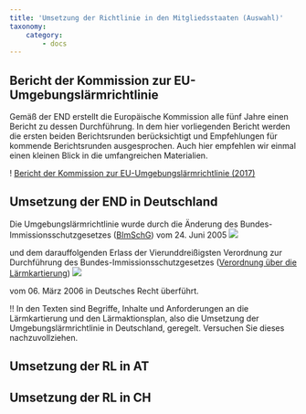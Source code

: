 ```yaml
---
title: 'Umsetzung der Richtlinie in den Mitgliedsstaaten (Auswahl)'
taxonomy:
    category:
        - docs
---
```

## Bericht der Kommission zur EU-Umgebungslärmrichtlinie
Gemäß der END erstellt die Europäische Kommission alle fünf Jahre einen Bericht zu dessen Durchführung. In dem hier vorliegenden Bericht werden die ersten beiden Berichtsrunden berücksichtigt und Empfehlungen für kommende Berichtsrunden ausgesprochen. Auch hier empfehlen wir einmal einen kleinen Blick in die umfangreichen Materialien.

! [Bericht der Kommission zur EU-Umgebungslärmrichtlinie (2017)](https://eur-lex.europa.eu/legal-content/DE/TXT/PDF/?uri=CELEX%3A52017DC0151)


## Umsetzung der END in Deutschland
Die Umgebungslärmrichtlinie wurde durch die Änderung des Bundes-Immissionsschutzgesetzes ([BImSchG](http://www.gesetze-im-internet.de/bimschg/index.html)) vom 24. Juni 2005 
![](bimschg-text.png)

und dem darauffolgenden Erlass der Vierunddreißigsten Verordnung zur Durchführung des Bundes-Immissionsschutzgesetzes ([Verordnung über die Lärmkartierung](http://www.gesetze-im-internet.de/bimschv_34/index.html)) 
![](bimschv-text_2.png)

vom 06. März 2006 in Deutsches Recht überführt.

!! In den Texten sind Begriffe, Inhalte und Anforderungen an die Lärmkartierung und den Lärmaktionsplan, also die Umsetzung der Umgebungslärmrichtlinie in Deutschland, geregelt. Versuchen Sie dieses nachzuvollziehen.



## Umsetzung der RL in AT

## Umsetzung der RL in CH